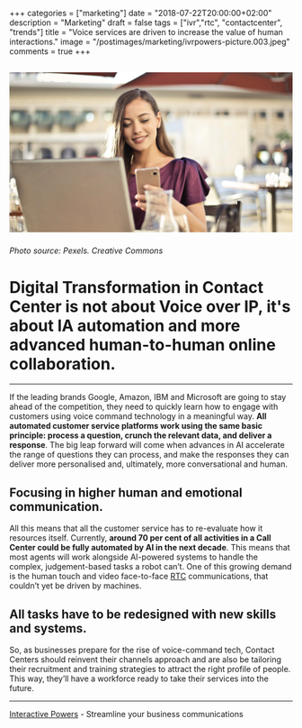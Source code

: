 +++
categories = ["marketing"]
date = "2018-07-22T20:00:00+02:00"
description = "Marketing"
draft = false
tags = ["ivr","rtc", "contactcenter", "trends"]
title = "Voice services are driven to increase the value of human interactions."
image = "/postimages/marketing/ivrpowers-picture.003.jpeg"
comments = true
+++

![voice service](/postimages/marketing/ivrpowers-picture.003.jpeg)
-------
###### Photo source: Pexels. Creative Commons

#	Digital Transformation in Contact Center is not about Voice over IP, it's about IA automation and more advanced human-to-human online collaboration.
---

If the leading brands Google, Amazon, IBM and Microsoft are going to stay ahead of the competition, they need to quickly learn how to engage with customers using voice command technology in a meaningful way. **All automated customer service platforms work using the same basic principle: process a question, crunch the relevant data, and deliver a response**. The big leap forward will come when advances in AI accelerate the range of questions they can process, and make the responses they can deliver more personalised and, ultimately, more conversational and human.

##	Focusing in higher human and emotional communication.

All this means that all the customer service has to re-evaluate how it resources itself. Currently, **around 70 per cent of all activities in a Call Center could be fully automated by AI in the next decade**. This means that most agents will work alongside AI-powered systems to handle the complex, judgement-based tasks a robot can’t. One of this growing demand is the human touch and video face-to-face [RTC](http://blog.ivrpowers.com/post/products/real-time-communications-applications/) communications, that couldn’t yet be driven by machines.

##	All tasks have to be redesigned with new skills and systems.

So, as businesses prepare for the rise of voice-command tech, Contact Centers  should reinvent their channels approach and are also be tailoring their recruitment and training strategies to attract the right profile of people. This way, they’ll have a workforce ready to take their services into the future.

---
[Interactive Powers](http://www.ivrpowers.com/) - Streamline your business communications


